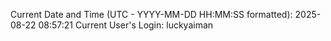 Current Date and Time (UTC - YYYY-MM-DD HH:MM:SS formatted): 2025-08-22 08:57:21
Current User's Login: luckyaiman
